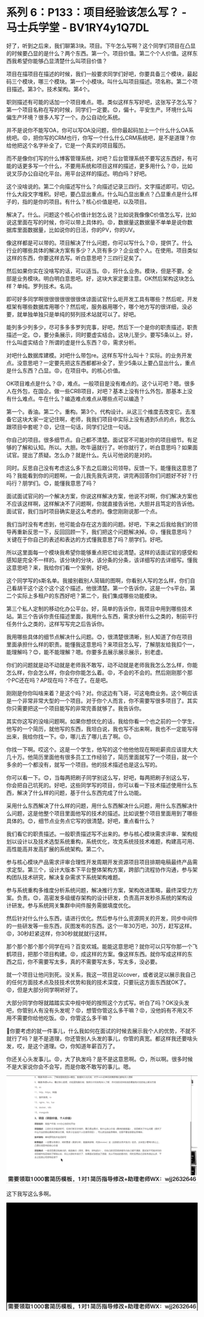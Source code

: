# 系列 6：P133：项目经验该怎么写？ - 马士兵学堂 - BV1RY4y1Q7DL

好了，听到之后来，我们聊第3块。项目。下午怎么写啊？这个同学们项目在凸显的时候要凸显的是什么？两个东西。第一个。项目价值。第二个个人价值。这样东西我希望你能够凸显清楚什么叫项目价值？

项目在描项目在描述的时候，我们一般要求同学们好吧，你要具备三个模块，最起码三个模块，哪三个模块。第一个小模块。叫什么叫项目描述。项名称。第二个项目描述。第3个。技术架构。第4个。

职则描述有可能的话加一个项目难点。嗯。类似这样东写好吧，这张写子怎么写？第一个项目名称在写的时候，同学们一定要。😊，偏十。平安生产。环境什么叫偏生产环境？很多人写了一个。办公自动化系统。

并不是说你不能写OA，你可以写OA没问题，但你最起码加上一个什么什么OA系统吧。😡，把你写的CRM也行，你写一个什么什么CRM系统吧，是不是道理？你给他把这个名字补全了，它是一个真实的项目履历。

而不是像你们写的什么博客管理系统，对吧？后台管理系统不要写这东西好，有可能的话更多写一个什么，不要用系统和项目这样的描述，更多用什么？😡，比如说叉莎办公自动化平台。用平台这样的描述。明白吗？好吧。

这个没啥说的。第二个向描述写什么？向描述记录三四行。文字描述即可。切记。什么大段文字堆积。好吧，要凸显出重点。什么叫凸显出重点？凸显重点是什么样子的，指的是你的项目。有什么？核心价值是吧，以及项目。

解决了。什么。问题这个核心价值计划怎么说？比如说我像像C价值怎么写，比如说这里面在写的时候，你可以带上具体的。😡，数据量这数据量不单单是说你数据库里面数据量，比如说你的日活，你的PV，你的UV。

像这样都是可以带的。项目解决了什么问题，你可以写什么？😡，提供了。什么行业的哪些具体的解决方案有多少？人货有多少？企业或个人。在使用。项目类似这样的东西，你要这样去写。听白意思吧？三四行足矣了。

然后如果你实在没啥写的话，可以适当。😡，将什么业务。模块，但是不要。全部是业务模块。明白明白意思吧。好，这块大家定要注意。OK然后架构这块怎么样？单纯。罗列技术。名词。

即可好多同学啊很很很很很很很体谅面试官什么呃开发工具有哪些？然后呢，开发框架有哪些数据库用哪个？然后呢，服务器用哪个，哪个地方写的很详细，没必要，就单独单独只是单纯的努列技术站就可以了。好吧。

能列多少列多少，尽可多多多罗列完事，好吧，然后下一个是你的职责描述，职责描述一定。😊，要分条展示，同时要虚实结合。这块儿至少。要写5条以上。好，什么叫虚实结合？所谓的虚是什么东西？😡，需求分析。

对吧什么数据库建模。对吧什么带包re。这样东写什么叫十？实际。的业务开发点。没意思吧？一定要先把这东西都都补全了，至少5条以上要凸显出什么，重点是什么东西？凸显。😡，在项目中。的核心价值。

OK项目难点是什么？😡，难点。一般项目是没有难点的。这个认可吧？嗯。很多人在外包，在国企。做一些CRB项目，对吧？基本上没有什么外包，那基本上没有什么难点。牛在什么？编造难点难点从哪些点可以编造？

第一个。香油。第二个。重构。第3个。代构设计。从这三个维度去改变它。去准备它这块大家一定记住啊，老师，我我们项目中实际上没有遇到5点的点，我怎么跟项目中套呢？😡，记住一句话，同学们记住一句话。

你自己的项目。很多细节点。自己都不清楚。面试官不可能对你的项目细节。有足够的了解和认知。所以。大胆。吹牛逼就行了。听你就行了，听白意思吗？如果面试官。提出了质疑。怎么办？就是什么。先认可他说的是对的。

同时。反思自己没有考虑这么多下去之后跟公司领导。反馈一下。能懂我这意思了吗？我能看到你的问题啊，一会儿我先我先讲完，讲完再回答你们问题好不好？行吗行？朋学们。😊，能懂我意思了吗？

面试面试官问的一个解决方案，你说这样解决方案，他说不对啊，你们解决方案也不应该这样啊，这样解决不了问题啊，你就直接告诉他，大胆并且笃定的告诉他。面试官，我们当时项目确实是这么考虑的。像您刚刚说那一个点。

我们当时没有考虑到，他可能会存在这方面的问题。好吧，下来之后我给我们的领导再重新反思一下，反回回顾一下，我们把这个问题解决掉。😡，懂我意思吗？关键在于你自己的表述和表达的方式懂我意思了吗？朋学们。好吧。

所以这里面每一个模块我希望你能够重点把它给说清楚。这样的话面试官的感受和感知是完全不一样的。该分块的分块，该分条的分条，该详细写的去详细写。懂我这意思吧？来，我给你们看一个案例，好吧。

这个同学写的s斯名单。我接别截别人简辑的图啊，你看别人写的怎么样，你们自己看胡干这个这个这个这个描述，他很清楚。第一个告诉你，这是一个s平台。第二个实际上多租户的东西好吧？第二个，我们集成哪些功能模块。

第三个私人定制的移动化办公平台。好，简单的告诉你，我项目中用到哪些技术站。第三个告诉你责任描述里面，我用什么东西，需求分析什么之类的，制前平行任务什么之类的，这样写写完之后告诉你。

我用哪些具体的细节点解决什么问题。😊，很清楚很清晰，别人知道了你在项目里面承担什么样的职责。能懂我这意思吗？来项目怎么写，了解朋友给我扣个一，能理解吗？😊，能不能理解？嗯。你要多去展示展示展示，别老虚。

你们的问题就是动不动就是老师我不敢写，动不动就是老师我我怎么怎么样，你能怎么样，你会怎么样，你会你你能怎么着。😡，不会的不会的。然后刚刚那个那个PC还在吗？AP现在吗？不在了。在是吧。

刚刚是你你叫啥来着？是这个吗？对。你这边有飞哥，可这电商业务。这个啊应该是一个非常非常大型的一个项目。对于你个人而言，你不需要写很多项目了。其实你只需要把这一个项目能写的非常完善就够了。我告诉你。

其实你这写的没啥问题啊。如果你想优化的话，我给你看一个也之前的一个学生，他写的一个简历，就他写的东西，我坦白说，我也写不出来啊，我也不一定能写得出来，我给你找一下。😡，哪儿去了哪儿去了啊。😔。

你找一下啊。哎这个。这是一个学生，他写的这个他他他现在啊呃薪资应该提大大几十万。他简历里面他有很多员工工作经验了，简历里面就写了一个项目，就一个多余的一个都没有，就写一个项目。他的技术描述也是这么写的。

你可以看一下。😊，当每两把刷子同学别这么写，好吧，每两把刷子别这么写，你会把自己坑死的。好吧，这些同学写的项目，你可以看一下技术描述使用什么东西，解决了什么样的问题，基于什么东西完成了什么功能。

采用什么东西解决了什么样的问题，用什么东西解决什么问题，用什么东西解决什么问题，这是他整个项目里面他写的技术的描述。比如说整个项目里面用到了哪些具体的。😊，细节点业务点它写的很清楚。好吧，重点看什么？

我们看它的职责描述。一般职责描述写不出来的。参与核心模块需求评审、架构规划以设计以及技术选型系统重构，系统优化，攻克系统技技术难题，构建高可用、高性能高并发高扩展的系统架构。第二个。

参与核心模块产品需求评审合理性开发周期开发资源项目项目排期电稿最终产品需求定型。第三个，设计大版本下平台整体架构方案，跨部门流程协作沟通，参与架构团队技术研究，解决复杂需求下系统架构难题。

参与系统重构多维度分析系统问题，解决推行方案，架构改进策略，最终深受力方案。负责。😊，高密发多级缓存架构的设计研发，负责高并发秒杀系统的架构设计研发。参与系统网关集群中间件服务需据填度优化。

然后针对什么什么东西，请进行优化。然后参与什么资源网关的开发，同步中间件的一些研发等一些东西，灰图发布的东西。这个一年30万吧，30万，赶写这样。😡，30秒赶紧这样，你30秒就就就行这样。

那个那个那个那个同学在吗？百变欢城。能能这意思吧？就你可以只写你那一个飞鹤项目，把那个项目构建。😡，成这样的方案。像这样东西。就你写成这样的东西之后，你不需要写太多，真的不需要写太多，写太多，没必要。

就一个项目让他问到死。没关系，我这一项目足以cover，或者说足以展示我自己的任何方面技术点及技技术优势和我的技术深度，只要玩这方面东西就OK了。😡，但是大部分同学啊听好了。

大部分同学你呀就踏踏实实中规中矩的按照这个方式写。听白了吗？OK没头发吧，你管别人有没有头发呢？😡，想管你管这么多干嘛？😡，没他妈有不用又不用不需要你给他吃饭。😡，你管这么多干嘛？

🤧你要考虑的就一件事儿，什么我如何在面试的时候去展示我个人的优势，不就不就行了吗？是不是道理，你还管别人头发的事儿，你管的真宽。都这样我还要啥头发，哎，是这个道理。😊，你知道年薪百万了。

你还关心头发事儿。😡，大了执发吗？是不是这意思啊。😊，所以啊。很多时候不是大家说你会不会写，而是你敢不敢写的事儿。嗯。



![](img/4dd965ae6425d35e399530b7f940d567_1.png)

这下我写这么多啊。

![](img/4dd965ae6425d35e399530b7f940d567_3.png)